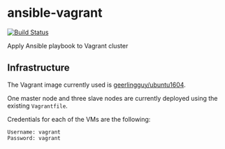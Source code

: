 # ansible-vagrant

[![Build Status](https://travis-ci.com/huangsam/ansible-vagrant.svg?branch=master)](https://travis-ci.com/huangsam/ansible-vagrant)

Apply Ansible playbook to Vagrant cluster

## Infrastructure

The Vagrant image currently used is [geerlingguy/ubuntu1604](https://app.vagrantup.com/geerlingguy/boxes/ubuntu1604).

One master node and three slave nodes are currently deployed using the existing `Vagrantfile`.

Credentials for each of the VMs are the following:

    Username: vagrant
    Password: vagrant
